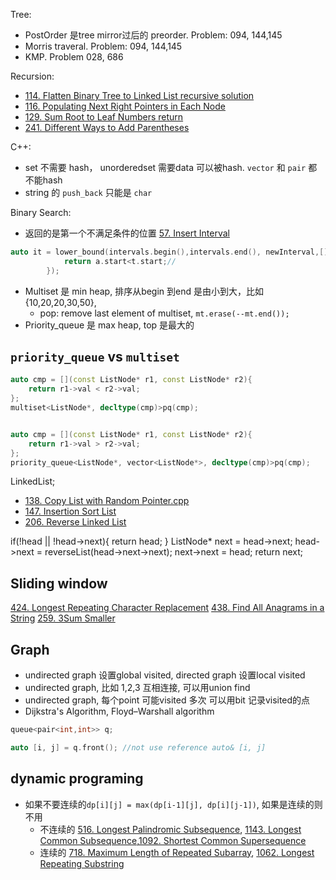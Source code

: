 Tree: 
- PostOrder 是tree mirror过后的 preorder. Problem: 094, 144,145
- Morris traveral.  Problem: 094, 144,145
- KMP. Problem 028, 686

Recursion: 

- [114. Flatten Binary Tree to Linked List recursive solution](https://leetcode.com/problems/flatten-binary-tree-to-linked-list/)
- [116. Populating Next Right Pointers in Each Node](https://leetcode.com/problems/populating-next-right-pointers-in-each-node/description/)
- [129. Sum Root to Leaf Numbers return](https://leetcode.com/problems/sum-root-to-leaf-numbers/description/)
- [241. Different Ways to Add Parentheses](https://leetcode.com/problems/different-ways-to-add-parentheses/description/) 

C++: 

- set 不需要 hash， unorderedset 需要data 可以被hash. `vector` 和 `pair` 都不能hash
- string 的 `push_back` 只能是 `char`


Binary Search:

- 返回的是第一个不满足条件的位置  [57. Insert Interval](https://leetcode.com/problems/insert-interval/description/)

```c++
auto it = lower_bound(intervals.begin(),intervals.end(), newInterval,[](const Interval& a, const Interval& t){
            return a.start<t.start;//
        });
```

- Multiset 是 min heap, 排序从begin 到end 是由小到大，比如{10,20,20,30,50}, 
  - pop: remove last element of multiset, `mt.erase(--mt.end());`
- Priority_queue 是 max heap, top 是最大的


## `priority_queue` vs `multiset`

```c++
auto cmp = [](const ListNode* r1, const ListNode* r2){
    return r1->val < r2->val;
};
multiset<ListNode*, decltype(cmp)>pq(cmp);


auto cmp = [](const ListNode* r1, const ListNode* r2){
    return r1->val > r2->val;
};
priority_queue<ListNode*, vector<ListNode*>, decltype(cmp)>pq(cmp);

```

LinkedList;

- [138. Copy List with Random Pointer.cpp](https://leetcode.com/problems/copy-list-with-random-pointer/description/)
- [147. Insertion Sort List](https://leetcode.com/problems/insertion-sort-list/description/)
- [206. Reverse Linked List](https://leetcode.com/problems/reverse-linked-list/description/)

if(!head || !head->next){
            return head;
        }
        ListNode* next = head->next;
        head->next = reverseList(head->next->next);
        next->next = head;
        return next;


## Sliding window

[424. Longest Repeating Character Replacement](https://leetcode.com/problems/longest-repeating-character-replacement/description/)
[438. Find All Anagrams in a String](https://leetcode.com/problems/find-all-anagrams-in-a-string/description/)
[259. 3Sum Smaller](https://leetcode.com/problems/3sum-smaller/description/)


## Graph 

- undirected graph 设置global visited, directed graph 设置local visited
- undirected graph, 比如 1,2,3 互相连接,  可以用union find 
- undirected graph, 每个point 可能visited 多次 可以用bit 记录visited的点
- Dijkstra's Algorithm, Floyd–Warshall algorithm


```c++
queue<pair<int,int>> q; 

auto [i, j] = q.front(); //not use reference auto& [i, j]

```

## dynamic programing 

- 如果不要连续的`dp[i][j] = max(dp[i-1][j], dp[i][j-1])`, 如果是连续的则不用
  - 不连续的 [516. Longest Palindromic Subsequence](https://leetcode.com/problems/longest-palindromic-subsequence/description/), [1143. Longest Common Subsequence](https://leetcode.com/problems/longest-common-subsequence/description/),[1092. Shortest Common Supersequence ](https://leetcode.com/problems/shortest-common-supersequence/description/)
  - 连续的 [718. Maximum Length of Repeated Subarray](https://leetcode.com/problems/maximum-length-of-repeated-subarray/description/), [1062. Longest Repeating Substring](https://leetcode.com/problems/longest-repeating-substring/description/)